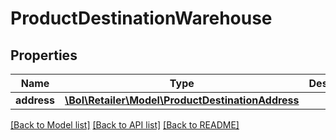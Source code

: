# ProductDestinationWarehouse

## Properties
Name | Type | Description | Notes
------------ | ------------- | ------------- | -------------
**address** | [**\Bol\Retailer\Model\ProductDestinationAddress**](ProductDestinationAddress.md) |  | 

[[Back to Model list]](../README.md#documentation-for-models) [[Back to API list]](../README.md#documentation-for-api-endpoints) [[Back to README]](../README.md)


